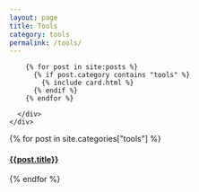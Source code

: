 ```yaml
---
layout: page
title: Tools
category: tools
permalink: /tools/
---
```


  <section class="blog">
    <div class="container">
      <div class="post-list" itemscope="" itemtype="http://schema.org/Blog">

        {% for post in site:posts %}
          {% if post.category contains "tools" %}
            {% include card.html %}
          {% endif %}
        {% endfor %}

      </div>
    </div>
  </section>

<div>
  <div class="archive-group">
    {% for post in site.categories["tools"] %}
    <article class="archive-item">
      <h4><a href="{{ site.baseurl }}{{ post.url }}">{{post.title}}</a></h4>
    </article>
    {% endfor %}
  </div>
</div>
